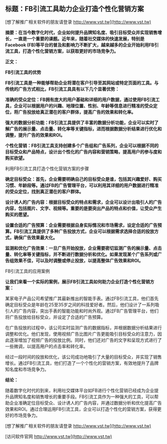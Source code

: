 ## **标题：FB引流工具助力企业打造个性化营销方案**

[想了解推广相关软件的朋友请登录 http://www.vst.tw](http://www.vst.tw)

**摘要：在当今数字化时代，企业如何提升品牌知名度、吸引目标受众并实现销售增长，一直是一个重要的课题。近年来，随着社交媒体的快速发展，特别是Facebook (FB)等平台的普及和影响力不断扩大，越来越多的企业开始利用FB引流工具，打造个性化营销方案，以获取更好的市场竞争力。**

**正文：**

**FB引流工具的优势**

**FB引流工具是一种能够帮助企业将潜在客户引导至其网站或特定页面的工具。与传统的广告方式相比，FB引流工具具有以下几个显著优势：**

**准确的受众定位：FB拥有庞大的用户基础和详细的用户数据，通过使用FB引流工具，企业可以根据用户的兴趣、地理位置、性别、年龄等信息进行精准的受众定位，将广告投放给真正潜在的客户群体，提高广告的效果和转化率。**

**强大的数据分析功能：FB引流工具提供了丰富的数据分析功能，企业可以实时了解广告的展示量、点击量、转化率等关键指标，进而根据数据分析结果进行优化和调整，提升广告的效果和ROI。**

**个性化营销：FB引流工具支持创建多个广告组和广告系列，企业可以根据不同的目标受众和产品特点，设计出个性化的广告内容和营销策略，提高用户的参与度和购买欲望。**

利用FB引流工具打造个性化营销方案的步骤

**确定目标受众：首先，企业需要明确自己的目标受众是谁，包括其兴趣爱好、购买习惯、年龄段等。通过FB的广告管理平台，可以利用其详细的用户数据进行精准的受众定位，找到真正潜在的客户群体。**

**设计诱人的广告内容：根据目标受众的特点和需求，企业可以设计出吸引人的广告内容，包括图片、文字、视频等。重要的是要突出产品的特点和价值，让受众产生购买的愿望。**

**设置合适的广告预算：企业需要根据自身实际情况和市场需求，设定合适的广告预算。FB引流工具提供了多种广告投放方式，企业可以根据需求选择合适的投放方式，确保广告效果最大化。**

**监测和优化广告效果：一旦广告开始投放，企业需要密切监测广告的展示量、点击量、转化率等关键指标，并不断进行数据分析和优化。如果发现某个广告系列或广告组效果不佳，可以及时调整或停止投放，以提高整体广告效果和ROI。**

FB引流工具的应用案例

**让我们来看一个实际的案例，展示FB引流工具如何助力企业打造个性化营销方案：**

某家电子产品公司希望推广其最新推出的智能手表。通过FB引流工具，他们首先确定目标受众是年龄在25至35岁之间的科技爱好者。然后，他们设计了一系列吸引人的广告内容，突出手表的智能功能和时尚外观。通过FB广告管理平台，他们将广告投放给目标受众，并设定了合适的广告预算。

在广告投放的过程中，该公司实时监测广告的数据指标，并根据数据分析结果进行调整和优化。他们发现，使用视频广告比图片广告更能吸引目标受众的注意力，因此逐渐增加了视频广告的投放比例。同时，他们还对广告的文字和呈现方式进行了一些微调，以提高用户的点击率和转化率。

经过一段时间的投放和优化，该公司成功地吸引了大量的目标受众，并实现了销售增长。通过FB引流工具，他们打造了一个个性化的营销方案，有效地提升了品牌知名度和市场竞争力。

**结论：**

随着数字化时代的到来，利用社交媒体平台如FB进行个性化营销已经成为企业提升品牌知名度和销售增长的重要手段。FB引流工具作为一种强大的工具，可以帮助企业准确定位目标受众、设计诱人的广告内容，并通过数据分析和优化提高广告效果和ROI。通过合理运用FB引流工具，企业可以打造个性化的营销方案，获得更好的市场竞争力。

[想了解推广相关软件的朋友请登录 http://www.vst.tw](http://www.vst.tw)


[访问软件官网 http://www.vst.tw](http://www.vst.tw)
